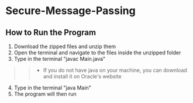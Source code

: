 # Secure-Message-Passing

## How to Run the Program

1. Download the zipped files and unzip them
2. Open the terminal and navigate to the files inside the unzipped folder
3. Type in the terminal "javac Main.java"
  >> * If you do not have java on your machine, you can download and install it on Oracle's website
4. Type in the terminal "java Main"
5. The program will then run
